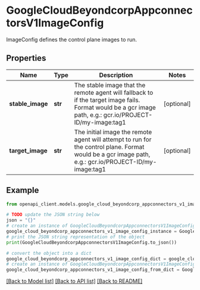 # GoogleCloudBeyondcorpAppconnectorsV1ImageConfig

ImageConfig defines the control plane images to run.

## Properties

Name | Type | Description | Notes
------------ | ------------- | ------------- | -------------
**stable_image** | **str** | The stable image that the remote agent will fallback to if the target image fails. Format would be a gcr image path, e.g.: gcr.io/PROJECT-ID/my-image:tag1 | [optional] 
**target_image** | **str** | The initial image the remote agent will attempt to run for the control plane. Format would be a gcr image path, e.g.: gcr.io/PROJECT-ID/my-image:tag1 | [optional] 

## Example

```python
from openapi_client.models.google_cloud_beyondcorp_appconnectors_v1_image_config import GoogleCloudBeyondcorpAppconnectorsV1ImageConfig

# TODO update the JSON string below
json = "{}"
# create an instance of GoogleCloudBeyondcorpAppconnectorsV1ImageConfig from a JSON string
google_cloud_beyondcorp_appconnectors_v1_image_config_instance = GoogleCloudBeyondcorpAppconnectorsV1ImageConfig.from_json(json)
# print the JSON string representation of the object
print(GoogleCloudBeyondcorpAppconnectorsV1ImageConfig.to_json())

# convert the object into a dict
google_cloud_beyondcorp_appconnectors_v1_image_config_dict = google_cloud_beyondcorp_appconnectors_v1_image_config_instance.to_dict()
# create an instance of GoogleCloudBeyondcorpAppconnectorsV1ImageConfig from a dict
google_cloud_beyondcorp_appconnectors_v1_image_config_from_dict = GoogleCloudBeyondcorpAppconnectorsV1ImageConfig.from_dict(google_cloud_beyondcorp_appconnectors_v1_image_config_dict)
```
[[Back to Model list]](../README.md#documentation-for-models) [[Back to API list]](../README.md#documentation-for-api-endpoints) [[Back to README]](../README.md)


